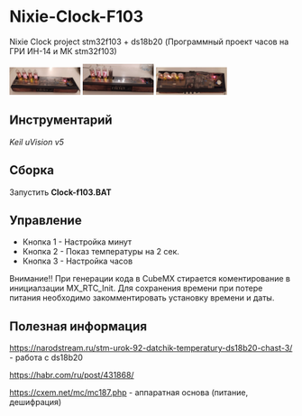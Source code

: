 # Nixie-Clock-F103
Nixie Clock project stm32f103 + ds18b20
(Программный проект часов на ГРИ ИН-14 и МК stm32f103)

<img src="https://github.com/sergey12malyshev/Nixie-Clock-F103//raw/master/pictures/1670937612205.jpg" width=25% height=25%> 
<img src="https://github.com/sergey12malyshev/Nixie-Clock-F103//raw/master/pictures/1670937612194.jpg" width=25% height=25%> 
<img src="https://github.com/sergey12malyshev/Nixie-Clock-F103//raw/master/pictures/1670937612155.jpg" width=25% height=25%> 

## Инструментарий
*Keil uVision v5*

## Сборка
Запустить **Clock-f103.BAT**

## Управление
- Кнопка 1 - Настройка минут
- Кнопка 2 - Показ температуры на 2 сек.
- Кнопка 3 - Настройка часов

Внимание!! При генерации кода в CubeMX стирается коментирование в инициалзации  MX_RTC_Init. Для сохранения времени при потере питания необходимо закомментировать установку времени и даты.

## Полезная информация
https://narodstream.ru/stm-urok-92-datchik-temperatury-ds18b20-chast-3/ - работа с ds18b20

https://habr.com/ru/post/431868/

https://cxem.net/mc/mc187.php - аппаратная основа (питание, дешифрация)
